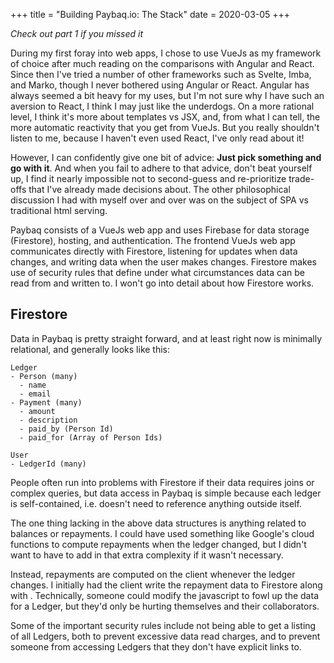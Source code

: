 +++
title = "Building Paybaq.io: The Stack"
date = 2020-03-05
+++

*Check out part 1 if you missed it*

During my first foray into web apps, I chose to use VueJs as my framework of choice after much reading on the comparisons with Angular and React. Since then I've tried a number of other frameworks such as Svelte, Imba, and Marko, though I never bothered using Angular or React. Angular has always seemed a bit heavy for my uses, but I'm not sure why I have such an aversion to React, I think I may just like the underdogs. On a more rational level, I think it's more about templates vs JSX, and, from what I can tell, the more automatic reactivity that you get from VueJs. But you really shouldn't listen to me, because I haven't even used React, I've only read about it!

However, I can confidently give one bit of advice: **Just pick something and go with it**. And when you fail to adhere to that advice, don't beat yourself up, I find it nearly impossible not to second-guess and re-prioritize trade-offs that I've already made decisions about.
The other philosophical discussion I had with myself over and over was on the subject of SPA vs traditional html serving.

Paybaq consists of a VueJs web app and uses Firebase for data storage (Firestore), hosting, and authentication. The frontend VueJs web app communicates directly with Firestore, listening for updates when data changes, and writing data when the user makes changes. Firestore makes use of security rules that define under what circumstances data can be read from and written to. I won't go into detail about how Firestore works.

## Firestore
Data in Paybaq is pretty straight forward, and at least right now is minimally relational, and generally looks like this:

```
Ledger
- Person (many)
  - name
  - email
- Payment (many)
  - amount
  - description
  - paid_by (Person Id)
  - paid_for (Array of Person Ids)

User
- LedgerId (many)
``` 

People often run into problems with Firestore if their data requires joins or complex queries, but data access in Paybaq is simple because each ledger is self-contained, i.e. doesn't need to reference anything outside itself.

The one thing lacking in the above data structures is anything related to balances or repayments. I could have used something like Google's cloud functions to compute repayments when the ledger changed, but I didn't want to have to add in that extra complexity if it wasn't necessary. 

Instead, repayments are computed on the client whenever the ledger changes. I initially had the client write the repayment data to Firestore along with . Technically, someone could modify the javascript to fowl up the data for a Ledger, but they'd only be hurting themselves and their collaborators.

Some of the important security rules include not being able to get a listing of all Ledgers, both to prevent excessive data read charges, and to prevent someone from accessing Ledgers that they don't have explicit links to.
